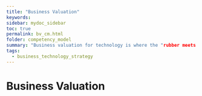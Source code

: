 ```yaml
---
title: "Business Valuation"
keywords: 
sidebar: mydoc_sidebar
toc: true
permalink: bv_cm.html
folder: competency_model
summary: "Business valuation for technology is where the "rubber meets the road" in designing and aligning IT architecture, using available financial resources, with business strategy and prioritizing against competing business needs for resources."
tags: 
  - business_technology_strategy
---
```


# Business Valuation